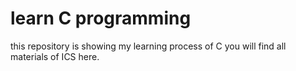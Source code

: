 # learn C programming
this repository is showing my learning process of C 
you will find all materials of ICS here.
